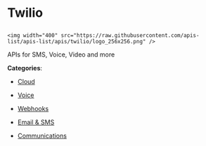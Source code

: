 # Twilio<p align="center">
    <img width="400" src="https://raw.githubusercontent.com/apis-list/apis-list/apis/twilio/logo_256x256.png" />
</p>

APIs for SMS, Voice, Video and more

**Categories**:

- [Cloud](https://github/apis-list/apis-list#cloud)

- [Voice](https://github/apis-list/apis-list#voice)

- [Webhooks](https://github/apis-list/apis-list#webhooks)

- [Email & SMS](https://github/apis-list/apis-list#email-and-sms)

- [Communications](https://github/apis-list/apis-list#communications)





